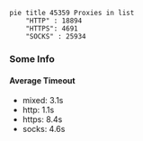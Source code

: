 
```mermaid
pie title 45359 Proxies in list
    "HTTP" : 18894
    "HTTPS": 4691
    "SOCKS" : 25934
```

### Some Info
#### Average Timeout

- mixed: 3.1s
- http: 1.1s
- https: 8.4s
- socks: 4.6s